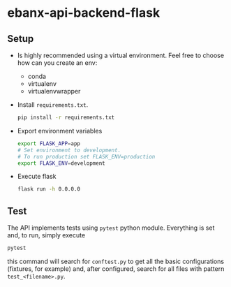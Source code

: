 # ebanx-api-backend-flask

## Setup

- Is highly recommended using a virtual environment. Feel free to choose how can you create an env:
  - conda
  - virtualenv
  - virtualenvwrapper
- Install `requirements.txt`.

  ```bash
  pip install -r requirements.txt
  ```

- Export environment variables

  ```bash
  export FLASK_APP=app
  # Set environment to development.
  # To run production set FLASK_ENV=production
  export FLASK_ENV=development
  ```

- Execute flask

  ```bash
  flask run -h 0.0.0.0
  ```

## Test

The API implements tests using `pytest` python module. Everything is set and, to run, simply execute

``` bash
pytest
```

this command will search for `conftest.py` to get all the basic configurations (fixtures, for example) and, after configured, search for all files with pattern `test_<filename>.py`.